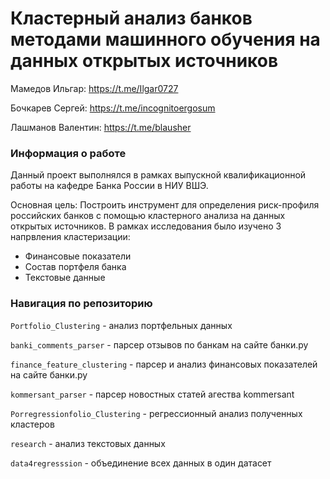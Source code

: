 # Кластерный анализ банков методами машинного обучения на данных открытых источников

Мамедов Ильгар: https://t.me/Ilgar0727

Бочкарев Сергей: https://t.me/incognitoergosum

Лашманов Валентин: https://t.me/blausher 

### Информация о работе

Данный проект выполнялся в рамках выпускной квалификационной работы на кафедре Банка России в НИУ ВШЭ.

Основная цель: Построить инструмент для определения риск-профиля российских банков с помощью кластерного анализа на данных открытых источников. 
В рамках исследования было изучено 3 напрвления кластеризации:

* Финансовые показатели 
* Состав портфеля банка 
* Текстовые данные 

### Навигация по репозиторию

`Portfolio_Clustering` - анализ портфельных данных

`banki_comments_parser` - парсер отзывов по банкам на сайте банки.ру

`finance_feature_clustering` - парсер и анализ финансовых показателей на сайте банки.ру

`kommersant_parser` - парсер новостных статей агества kommersant 

`Porregressionfolio_Clustering` - регрессионный анализ полученных кластеров

`research` - анализ текстовых данных

`data4regresssion` - объединение всех данных в один датасет


